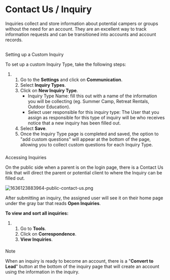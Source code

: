 # Contact Us / Inquiry 
Inquiries collect and store information about potential campers or groups without the need for an account. They are an excellent way to track information requests and can be transitioned into accounts and account records.


## 
Setting up a Custom Inquiry


To set up a custom Inquiry Type, take the following steps:


1. 1. Go to the **Settings** and click on **Communication**.
	2. Select **Inquiry Types**.
	3. Click on **New Inquiry Type**.
		* Inquiry Type Name: fill this out with a name of the information you will be collecting (eg. Summer Camp, Retreat Rentals, Outdoor Education).
		* Select user responsible for this inquiry type: The User that you assign as responsible for this type of inquiry will be who receives notice that a new inquiry has been filled out.
	4. Select **Save**.
	5. Once the Inquiry Type page is completed and saved, the option to "add custom questions" will appear at the bottom of the page, allowing you to collect custom questions for each Inquiry Type.


### 
Accessing Inquiries


On the public side when a parent is on the login page, there is a Contact Us link that will direct the parent or potential client to where the Inquiry can be filled out.


![1636123883964-public-contact-us.png](https://help.ultracamp.com/hc/article_attachments/7582542320660/1636123883964-public-contact-us.png)  
  



After submitting an inquiry, the assigned user will see it on their home page under the gray bar that reads **Open Inquiries**.


**To view and sort all inquiries:** 


1. 1. Go to **Tools**.
	2. Click on **Correspondence**.
	3. **View Inquiries**.



#### 
 Note


When an inquiry is ready to become an account, there is a "**Convert to Lead**" button at the bottom of the inquiry page that will create an account using the information in the inquiry.



 

